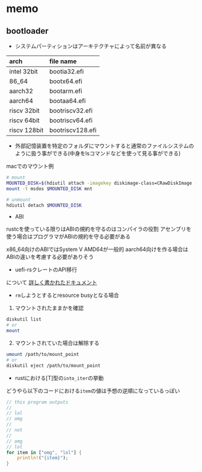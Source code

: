 # memo

## bootloader

- システムパーティションはアーキテクチャによって名前が異なる

| arch         | file name        |
| :----------- | :--------------- |
| intel 32bit  | bootia32.efi     |
| 86_64        | bootx64.efi      |
| aarch32      | bootarm.efi      |
| aarch64      | bootaa64.efi     |
| riscv 32bit  | bootriscv32.efi  |
| riscv 64bit  | bootriscv64.efi  |
| riscv 128bit | bootriscv128.efi |

- 外部記憶装置を特定のフォルダにマウントすると通常のファイルシステムのように扱う事ができる(中身をlsコマンドなどを使って見る事ができる)

macでのマウント例

```sh
# mount
MOUNTED_DISK=$(hdiutil attach -imagekey diskimage-class=CRawDiskImage -nomount ./disk.img)
mount -t msdos $MOUNTED_DISK mnt

# unmount
hdiutil detach $MOUNTED_DISK
```

- ABI

rustcを使っている限りはABIの規約を守るのはコンパイラの役割
アセンブリを使う場合はプログラマがABIの規約を守る必要がある

x86_64向けのABIではSystem V AMD64が一般的
aarch64向けを作る場合はABIの違いを考慮する必要がありそう

- uefi-rsクレートのAPI移行

について [詳しく書かれたドキュメント](https://github.com/rust-osdev/uefi-rs/blob/13c1c2be2b17edd73a9565d89431a9266273f8a8/docs/funcs_migration.md?plain=1#L50)

- `rm`しようとするとresource busyとなる場合

1. マウントされたままかを確認

```sh
diskutil list
# or
mount
```

2. マウントされていた場合は解除する

```sh
umount /path/to/mount_point
# or
diskutil eject /path/to/mount_point
```

- rustにおける[T]型の`into_iter`の挙動

どうやら以下のコードにおける`item`の値は予想の逆順になっているっぽい

```rust
// this program outputs
//
// lol
// omg
//
// not
//
// omg
// lol
for item in ["omg", "lol"] {
	println!("{item}");
}
```
